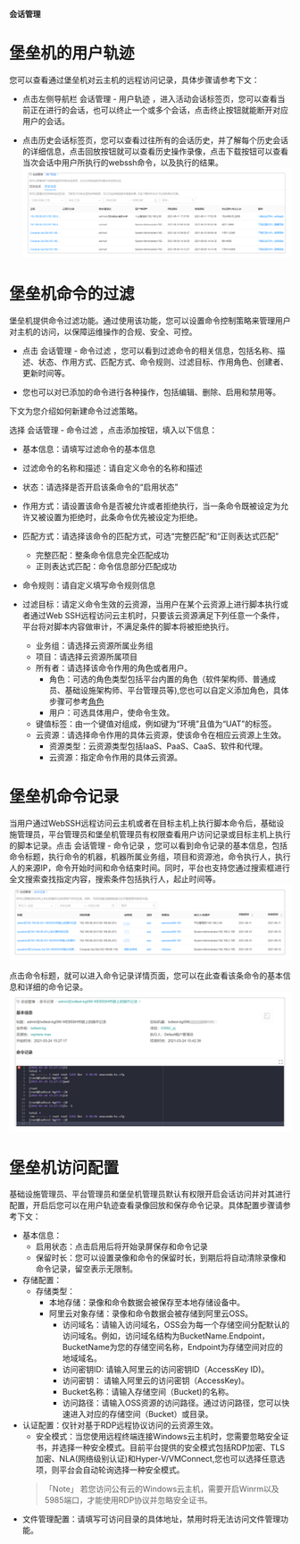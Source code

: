 **会话管理**

# 堡垒机的用户轨迹
您可以查看通过堡垒机对云主机的远程访问记录，具体步骤请参考下文：

 + 点击左侧导航栏 会话管理 - 用户轨迹 ，进入活动会话标签页，您可以查看当前正在进行的会话，也可以终止一个或多个会话，点击终止按钮就能断开对应用户的会话。
  
 + 点击历史会话标签页，您可以查看过往所有的会话历史，并了解每个历史会话的详细信息，点击回放按钮就可以查看历史操作录像，点击下载按钮可以查看当次会话中用户所执行的webssh命令，以及执行的结果。
![访问会话](../../picture/Admin/访问会话.PNG)

# 堡垒机命令的过滤
堡垒机提供命令过滤功能。通过使用该功能，您可以设置命令控制策略来管理用户对主机的访问，以保障运维操作的合规、安全、可控。

+ 点击 会话管理 - 命令过滤 ，您可以看到过滤命令的相关信息，包括名称、描述、状态、作用方式、匹配方式、命令规则、过滤目标、作用角色、创建者、更新时间等。

+ 您也可以对已添加的命令进行各种操作，包括编辑、删除、启用和禁用等。

下文为您介绍如何新建命令过滤策略。

选择 会话管理 - 命令过滤 ，点击添加按钮，填入以下信息：

  + 基本信息：请填写过滤命令的基本信息
  
   + 过滤命令的名称和描述：请自定义命令的名称和描述
  
   + 状态：请选择是否开启该条命令的“启用状态”

   + 作用方式：请设置该命令是否被允许或者拒绝执行，当一条命令既被设定为允许又被设置为拒绝时，此条命令优先被设定为拒绝。
  
   + 匹配方式：请选择该命令的匹配方式，可选“完整匹配”和“正则表达式匹配”
     + 完整匹配：整条命令信息完全匹配成功 
     + 正则表达式匹配：命令信息部分匹配成功
  
   + 命令规则：请自定义填写命令规则信息
  
  + 过滤目标：请定义命令生效的云资源，当用户在某个云资源上进行脚本执行或者通过Web SSH远程访问云主机时，只要该云资源满足下列任意一个条件，平台将对脚本内容做审计，不满足条件的脚本将被拒绝执行。
    + 业务组：请选择云资源所属业务组
    + 项目：请选择云资源所属项目
    + 所有者：请选择该命令作用的角色或者用户。
      + 角色：可选的角色类型包括平台内置的角色（软件架构师、普通成员、基础设施架构师、平台管理员等),您也可以自定义添加角色，具体步骤可参考[角色](https://cloudchef.github.io/doc/AdminDoc/04组织架构管理/角色.html)
      + 用户：可选具体用户，使命令生效。
    + 键值标签：由一个键值对组成，例如键为“环境”且值为“UAT”的标签。
    + 云资源：请选择命令作用的具体云资源，使该命令在相应云资源上生效。
      + 资源类型：云资源类型包括IaaS、PaaS、CaaS、软件和代理。
      + 云资源：指定命令作用的具体云资源。

# 堡垒机命令记录
当用户通过WebSSH远程访问云主机或者在目标主机上执行脚本命令后，基础设施管理员，平台管理员和堡垒机管理员有权限查看用户访问记录或目标主机上执行的脚本记录。点击 会话管理 - 命令记录 ，您可以看到命令记录的基本信息，包括命令标题，执行命令的机器，机器所属业务组，项目和资源池，命令执行人，执行人的来源IP，命令开始时间和命令结束时间。同时，平台也支持您通过搜索框进行全文搜索查找指定内容，搜索条件包括执行人，起止时间等。
![命令记录](../../picture/Admin/命令记录.png)

点击命令标题，就可以进入命令记录详情页面，您可以在此查看该条命令的基本信息和详细的命令记录。
![命令记录详情](../../picture/Admin/命令记录详情.png)

# 堡垒机访问配置
基础设施管理员、平台管理员和堡垒机管理员默认有权限开启会话访问并对其进行配置，开启后您可以在用户轨迹查看录像回放和保存命令记录。具体配置步骤请参考下文：
 + 基本信息：
   + 启用状态：点击启用后将开始录屏保存和命令记录
   + 保留时长：您可以设置录像和命令的保留时长，到期后将自动清除录像和命令记录，留空表示无限制。
 + 存储配置：
   + 存储类型：
     + 本地存储：录像和命令数据会被保存至本地存储设备中。
     + 阿里云对象存储：录像和命令数据会被存储到阿里云OSS。
       + 访问域名：请输入访问域名，OSS会为每一个存储空间分配默认的访问域名。例如，访问域名结构为BucketName.Endpoint，BucketName为您的存储空间名称，Endpoint为存储空间对应的地域域名。
       + 访问密钥ID: 请输入阿里云的访问密钥ID（AccessKey ID)。
       + 访问密钥： 请输入阿里云的访问密钥（AccessKey)。
       + Bucket名称：请输入存储空间（Bucket)的名称。
       + 访问路径：请输入OSS资源的访问路径。通过访问路径，您可以快速进入对应的存储空间（Bucket）或目录。
 + 认证配置：仅针对基于RDP远程协议访问的云资源生效。
    + 安全模式：当您使用远程终端连接Windows云主机时，您需要忽略安全证书，并选择一种安全模式。目前平台提供的安全模式包括RDP加密、TLS加密、NLA(网络级别认证)和Hyper-V/VMConnect,您也可以选择任意选项，则平台会自动轮询选择一种安全模式。
     >「Note」 若您访问公有云的Windows云主机，需要开启Winrm以及5985端口，才能使用RDP协议并忽略安全证书。
 + 文件管理配置：请填写可访问目录的具体地址，禁用时将无法访问文件管理功能。




